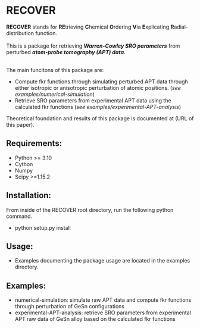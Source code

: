 # **RECOVER** 
**RECOVER** stands for **RE**trieving **C**hemical **O**rdering **V**ia **E**xplicating **R**adial-distribution function.   
<br> This is a package for retrieving ***Warren-Cowley SRO parameters*** from perturbed ***atom-probe tomography (APT) data.*** 

<br> The main funcitons of this package are:
* Compute fkr functions through simulating perturbed APT data through either isotropic or anisotropic perturbation of atomic positions. (_see examples/numerical-simulation_)
* Retrieve SRO parameters from experimental APT data using the calculated fkr functions (_see examples/experimental-APT-analysis_)

Theoretical foundation and results of this package is documented at (URL of this paper). 
  
## Requirements:
  * Python >= 3.10
  * Cython
  * Numpy
  * Scipy >=1.15.2


## Installation:
  From inside of the RECOVER root directory, run the following python command.
  * python setup.py install

## Usage:
  * Examples documenting the package usage are located in the examples directory.

## Examples:
  * numerical-simulation: simulate raw APT data and compute fkr functions through perturbation of GeSn configurations
  * experimental-APT-analysis: retrieve SRO parameters from experimental APT raw data of GeSn alloy based on the calculated fkr functions
